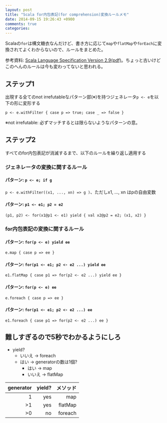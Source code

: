 ```yaml
---
layout: post
title: "Scala for内包表記(for comprehension)変換ルールメモ"
date: 2014-09-15 19:26:43 +0900
comments: true
categories: 
---
```


Scalaの`for`は構文糖衣なんだけど、書き方に応じて`map`や`flatMap`や`forEach`に変換されてよくわからないので、ルールをまとめた。

参考資料: [Scala Language Specification Version 2.9(pdf)](http://scala-lang.org/files/archive/nightly/pdfs/ScalaReference.pdf)。ちょっと古いけどこのへんのルールは今も変わってないと思われる。

## ステップ1

出現する全てのnot irrefutableなパターン部(※)を持つジェネレータ`p <- e`を以下の形に変形する

`p <- e.withFilter { case p => true; case _ => false }`


※not irrefutable: 必ずマッチするとは限らないようなパターンの意。


## ステップ2

すべてのfor内包表記が消滅するまで、以下のルールを繰り返し適用する

### ジェネレータの変換に関するルール

#### パターン: `p <- e; if g`

`p <- e.withFilter((x1, ..., xn) => g )`、ただしx1, ..., xn はpの自由変数

#### パターン: `p1 <- e1; p2 = e2`

`(p1, p2) <- for(x1@p1 <- e1) yield { val x2@p2 = e2; (x1, x2) }`

### for内包表記の変換に関するルール

#### パターン: `for(p <- e) yield ee`

`e.map { case p => ee }`


#### パターン: `for(p1 <- e1; p2 <- e2 ...) yield ee`

`e1.flatMap { case p1 => for(p2 <- e2 ...) yield ee }`

#### パターン: `for(p <- e) ee`

`e.foreach { case p => ee }`

#### パターン: `for(p1 <- e1; p2 <- e2 ...) ee`

`e1.foreach { case p1 => for(p2 <- e2 ...) ee }`

## 難しすぎるので5秒でわかるようにしろ

* yield?
	* いいえ → foreach
	* はい → generatorの数は1個?
		* はい → map
		* いいえ → flatMap

| generator | yield? | メソッド |
|--:|--:|--:|
| 1 | yes | map |
| >1| yes | flatMap |
| >0 | no | foreach |
